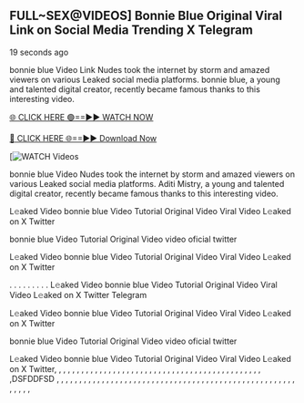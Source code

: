 ## FULL~SEX@VIDEOS] Bonnie Blue Original Viral Link on Social Media Trending X Telegram

19 seconds ago

bonnie blue Video Link Nudes took the internet by storm and amazed viewers on various Leaked social media platforms. bonnie blue, a young and talented digital creator, recently became famous thanks to this interesting video.

[🌐 CLICK HERE 🟢==►► WATCH NOW](https://cutt.ly/te57wshS)

[🔴 CLICK HERE 🌐==►► Download Now](https://cutt.ly/te57wshS)

[![WATCH Videos](https://cutt.ly/te57wshS)


bonnie blue Video Nudes took the internet by storm and amazed viewers on various Leaked social media platforms. Aditi Mistry, a young and talented digital creator, recently became famous thanks to this interesting video.

L𝚎aked Video bonnie blue Video Tutorial Original Video Viral Video L𝚎aked on X Twitter

bonnie blue Video Tutorial Original Video video oficial twitter

L𝚎aked Video bonnie blue Video Tutorial Original Video Viral Video L𝚎aked on X Twitter

. . . . . . . . . L𝚎aked Video bonnie blue Video Tutorial Original Video Viral Video L𝚎aked on X Twitter Telegram

L𝚎aked Video bonnie blue Video Tutorial Original Video Viral Video L𝚎aked on X Twitter

bonnie blue Video Tutorial Original Video video oficial twitter

L𝚎aked Video bonnie blue Video Tutorial Original Video Viral Video L𝚎aked on X Twitter, , , , , , , , , , , , , , , , , , , , , , , , , , , , , , , , , , , , , , , , ,
,
,
,
,
,
,DSFDDFSD
,
,
,
,
,
,
,
,
,
,
,
,
,
,
,
,
,
,
,
,
,
,
,
,
,
,
,
,
,
,
,
,
,
,
,
,
,
,
,
,
,
,
,
,
,
,
,
,
,
,
,
,
,
,
,
,
,
,